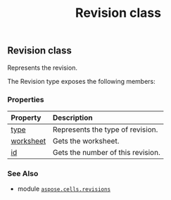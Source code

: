 ﻿---
title: Revision class
second_title: Aspose.Cells for Python via .NET API References
description: 
type: docs
weight: 20
url: /aspose.cells.revisions/revision/
is_root: false
---

## Revision class

Represents the revision.



The Revision type exposes the following members:

### Properties
| Property | Description |
| :- | :- |
| [type](/cells/python-net/aspose.cells.revisions/revision/type) | Represents the type of revision. |
| [worksheet](/cells/python-net/aspose.cells.revisions/revision/worksheet) | Gets the worksheet. |
| [id](/cells/python-net/aspose.cells.revisions/revision/id) | Gets the number of this revision. |



### See Also
* module [`aspose.cells.revisions`](..)
